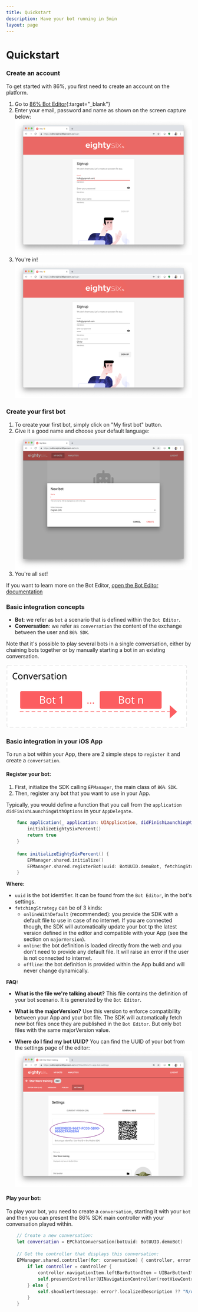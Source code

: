 ```yaml
---
title: Quickstart
description: Have your bot running in 5min
layout: page
---
```


# Quickstart

### Create an account

To get started with 86%, you first need to create an account on the platform.
1. Go to [86% Bot Editor](https://editor.86percent.co){:target="_blank"}
2. Enter your email, password and name as shown on the screen capture below: 
![Sign up on 86percent.co](/resources/signup.png)
3. You're in!
![Connected to 86percent.co](/resources/justLoggedIn.png) 

### Create your first bot

1. To create your first bot, simply click on "My first bot" button.
2. Give it a good name and choose your default language:
![Connected to 86percent.co](/resources/giveItAName.png) 
3. You're all set!

If you want to learn more on the Bot Editor, [open the Bot Editor documentation](editor.md)

### Basic integration concepts 

 - **Bot**: we refer as `bot` a scenario that is defined within the `Bot Editor`.
 - **Conversation**: we refer as `conversation` the content of the exchange between the user and `86% SDK`.   

Note that it's possible to play several bots in a single conversation, either by chaining bots together or by manually starting a bot in an existing conversation.

![Conversation and bots](/resources/conversation.svg)

### Basic integration in your iOS App 

To run a bot within your App, there are 2 simple steps to `register` it and create a `conversation`.

#### Register your bot: 
1. First, initialize the SDK calling `EPManager`, the main class of `86% SDK`. 
2. Then, register any bot that you want to use in your App.  

Typically, you would define a function that you call from the `application didFinishLaunchingWithOptions` in your `AppDelegate`.   

```swift
    func application(_ application: UIApplication, didFinishLaunchingWithOptions launchOptions: [UIApplication.LaunchOptionsKey: Any]?) -> Bool {
        initializeEightySixPercent()
        return true
    }

    func initializeEightySixPercent() {
        EPManager.shared.initialize()
        EPManager.shared.registerBot(uuid: BotUUID.demoBot, fetchingStrategy: .onlineWithDefault(majorVersion: 4, fileName: "SimpleDemo.json"))
    }
```

**Where:** 
- `uuid` is the bot identifier. It can be found from the `Bot Editor`, in the bot's settings.
- `fetchingStrategy` can be of 3 kinds:
    - `onlineWithDefault` (recommended): you provide the SDK with a default file to use in case of no internet. If you are connected though, the SDK will automatically update your bot tp the latest version defined in the editor and compatible with your App (see the section on `majorVersion`).    
    - `online`: the bot definition is loaded directly from the web and you don't need to provide any default file. It will raise an error if the user is not connected to internet.
    - `offline`: the bot definition is provided within the App build and will never change dynamically.
    
**FAQ:**
- **What is the file we're talking about?** 
This file contains the definition of your bot scenario. It is generated by the `Bot Editor`.  
     
- **What is the majorVersion?**
Use this version to enforce compatibility between your App and your bot file. The SDK will automatically fetch new bot files once they are published in the `Bot Editor`. But only bot files with the same majorVersion value.
     
- **Where do I find my bot UUID?**
You can find the UUID of your bot from the settings page of the editor: 
![Find the ID of your bot from the Web Editor](/resources/botID.png)      
     
    
#### Play your bot: 
    
To play your bot, you need to create a `conversation`, starting it with your `bot` and then you can present the 86% SDK main controller with your conversation played within.

```swift
    // Create a new conversation: 
    let conversation = EPChatConversation(botUuid: BotUUID.demoBot)
    
    // Get the controller that displays this conversation:
    EPManager.shared.controller(for: conversation) { controller, error in
        if let controller = controller {
            controller.navigationItem.leftBarButtonItem = UIBarButtonItem(barButtonSystemItem: .stop, target: self, action: #selector(self.dismissController))
            self.presentController(UINavigationController(rootViewController: controller))
        } else {
            self.showAlert(message: error?.localizedDescription ?? "N/A")
        }
    }
``` 

 